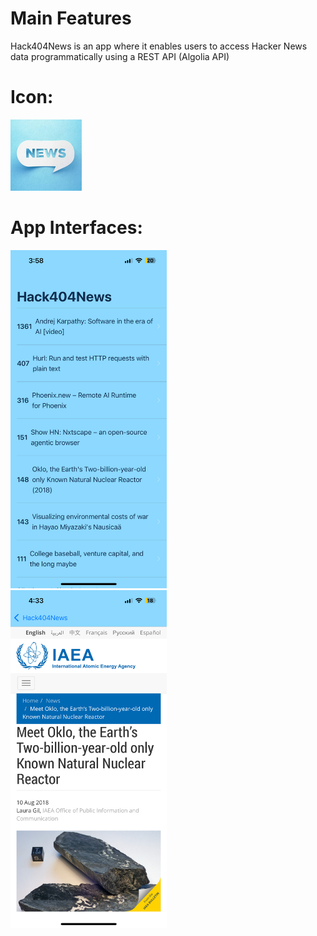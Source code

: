 # Main Features
Hack404News is an app where it enables users to access Hacker News data programmatically using a REST API (Algolia API) 

# Icon:
<img src="Documentation/icon.png">

# App Interfaces:
<p align="left">
  <img src="Documentation/img1.PNG" width="250">&nbsp;&nbsp;
  <img src="Documentation/img2.PNG" width="250">
</p>


